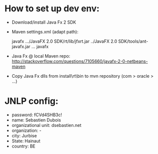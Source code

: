 # How to set up dev env:
* Download/install Java Fx 2 SDK
* Maven settings.xml (adapt path):

	 <profile>
      <id>javafx</id>
      <properties>
        <javafx.rt.jar>.../JavaFX 2.0 SDK/rt/lib/jfxrt.jar</javafx.rt.jar>
        <ant.javafx.jar>../JavaFX 2.0 SDK/tools/ant-javafx.jar</ant.javafx.jar>
      </properties>
    </profile>

	</profiles>
	<activeProfiles>
		...
		<activeProfile>javafx</activeProfile>
	</activeProfiles>

* Java Fx @ local Maven repo: http://stackoverflow.com/questions/7105660/javafx-2-0-netbeans-maven
* Copy Java Fx dlls from install\rt\bin to mvn repository (com > oracle > ...)

# JNLP config:
* password: fCVd4SHB3c!
* name: Sebastien Dubois
* organizational unit: dsebastien.net
* organization: -
* city: Jurbise
* State: Hainaut
* country: BE